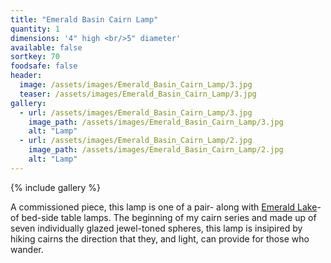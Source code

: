 ```yaml
---
title: "Emerald Basin Cairn Lamp"
quantity: 1
dimensions: '4" high <br/>5" diameter'
available: false
sortkey: 70
foodsafe: false
header:
  image: /assets/images/Emerald_Basin_Cairn_Lamp/3.jpg
  teaser: /assets/images/Emerald_Basin_Cairn_Lamp/3.jpg
gallery:
  - url: /assets/images/Emerald_Basin_Cairn_Lamp/3.jpg
    image_path: /assets/images/Emerald_Basin_Cairn_Lamp/3.jpg
    alt: "Lamp"
  - url: /assets/images/Emerald_Basin_Cairn_Lamp/2.jpg
    image_path: /assets/images/Emerald_Basin_Cairn_Lamp/2.jpg
    alt: "Lamp"
---
```


{% include gallery %}

A commissioned piece, this lamp is one of a pair- along with [Emerald Lake](../Emerald_Lake_Cairn_Lamp/)- of bed-side table lamps.  The beginning of my cairn series and made up of seven individually glazed jewel-toned spheres, this lamp is insipired by hiking cairns the direction that they, and light, can provide for those who wander.